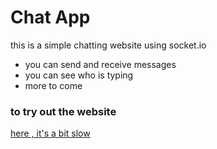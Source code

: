 # Chat App
this is a simple chatting website using socket.io

* you can send and receive messages
* you can see who is typing 
* more to come

### to try out the website 
[here , it's a bit slow](https://chat-mo.herokuapp.com/)
